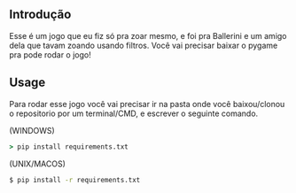 ## Introdução

Esse é um jogo que eu fiz só pra zoar mesmo, e foi pra Ballerini e um amigo dela que tavam zoando usando filtros.
Você vai precisar baixar o pygame pra pode rodar o jogo!


## Usage

Para rodar esse jogo você vai precisar ir na pasta onde você baixou/clonou o repositorio por um terminal/CMD, e escrever o seguinte comando.

(WINDOWS)
```cmd
> pip install requirements.txt
```

(UNIX/MACOS)
```bash
$ pip install -r requirements.txt
```

